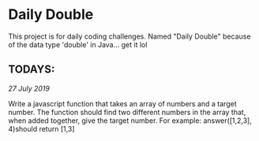 # Daily Double

This project is for daily coding challenges.
Named "Daily Double" because of the data type 'double' in Java... get it lol

## TODAYS:
*27 July 2019*

Write a javascript function that takes an array of numbers and a target number. The function 
should find two different numbers in the array that, when added together, give the target number. 
For example: answer([1,2,3], 4)should return [1,3]
